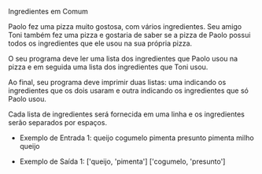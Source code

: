 Ingredientes em Comum

Paolo fez uma pizza muito gostosa, com vários ingredientes. Seu amigo Toni
também fez uma pizza e gostaria de saber se a pizza de Paolo possui todos os
ingredientes que ele usou na sua própria pizza.

O seu programa deve ler uma lista dos ingredientes que Paolo usou na pizza
e em seguida uma lista dos ingredientes que Toni usou.

Ao final, seu programa deve imprimir duas listas: uma indicando os ingredientes
que os dois usaram e outra indicando os ingredientes que só Paolo usou.

Cada lista de ingredientes será fornecida em uma linha e os ingredientes serão
separados por espaços.


- Exemplo de Entrada 1:
queijo cogumelo pimenta presunto
pimenta milho queijo


- Exemplo de Saída 1:
\['queijo, 'pimenta'\]
\['cogumelo, 'presunto'\]


